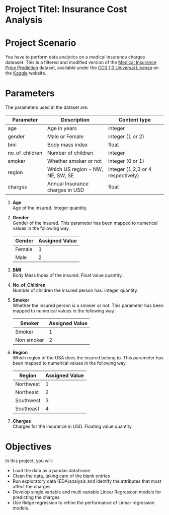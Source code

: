 # **Project Titel: Insurance Cost Analysis**

# Project Scenario
<p>You have to perform data analytics on a medical insurance charges dataaset. This is a filtered and modified version of the <a href="https://www.kaggle.com/datasets/harishkumardatalab/medical-insurance-price-prediction?resource=download" target="_blank" rel="noopener noreferrer" title="Medical Insurance Price Prediction">Medical Insurance Price Prediction</a> dataset, available under the <a href="https://creativecommons.org/publicdomain/zero/1.0/legalcode" target="_blank" rel="noopener noreferrer" title="CC0 1.0 Universal License">CC0 1.0 Universal License</a> on the <a href="https://www.kaggle.com/" target="_blank" rel="noopener noreferrer" title="Kaggle">Kaggle</a> website.</p>

# Parameters
The parameters used in the dataset are:

| Parameter |Description| Content type |
|---|----|---|
|age| Age in years| integer |
|gender| Male or Female|integer (1 or 2)|
| bmi | Body mass index | float |
|no_of_children| Number of children | integer|
|smoker| Whether smoker or not | integer (0 or 1)|
|region| Which US region - NW, NE, SW, SE | integer (1,2,3 or 4 respectively)| 
|charges| Annual Insurance charges in USD | float|

<ol>
<li><p><strong>Age</strong><br>Age of the insured. Integer quantity.</p>
</li><li><p><strong>Gender</strong><br>Gender of the insured. This parameter has been mapped to numerical values in the following way.</p>
<table>
<thead>
<tr>
<th>Gender</th>
<th>Assigned Value</th>
</tr>
</thead>
<tbody><tr>
<td>Female</td>
<td>1</td>
</tr>
<tr>
<td>Male</td>
<td>2</td>
</tr>
</tbody></table>
</li><li><p><strong>BMI</strong><br>Body Mass Index of the insured. Float value quantity.</p>
</li><li><p><strong>No_of_Children</strong><br>Number of children the insured person has. Integer quantity.</p>
</li><li><p><strong>Smoker</strong><br>Whether the insured person is a smoker or not. This parameter has been mapped to numerical values in the following way.</p>
<table>
<thead>
<tr>
<th>Smoker</th>
<th>Assigned Value</th>
</tr>
</thead>
<tbody><tr>
<td>Smoker</td>
<td>1</td>
</tr>
<tr>
<td>Non smoker</td>
<td>2</td>
</tr>
</tbody></table>
</li><li><p><strong>Region</strong><br>Which region of the USA does the insured belong to. This parameter has been mapped to numerical values in the following way.</p>
<table>
<thead>
<tr>
<th>Region</th>
<th>Assigned Value</th>
</tr>
</thead>
<tbody><tr>
<td>Northwest</td>
<td>1</td>
</tr>
<tr>
<td>Northeast</td>
<td>2</td>
</tr>
<tr>
<td>Southwest</td>
<td>3</td>
</tr>
<tr>
<td>Southeast</td>
<td>4</td>
</tr>
</tbody></table>
</li><li><p><strong>Charges</strong><br>Charges for the insurance in USD. Floating value quantity.</p>
</li></ol>

# Objectives
In this project, you will:
<ul>
  <li>Load the data as a pandas dataframe</li>
  <li>Clean the data, taking care of the blank entries</li>
  <li>Run exploratory data (EDA)analysis and identify the attributes that most affect the charges</li>
  <li>Develop single variable and multi variable Linear Regression models for predicting the charges</li>
  <li>Use Ridge regression to refine the performance of Linear regression models.</li></ul>
